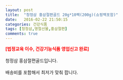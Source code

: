 ```yaml
---
layout: post
title:  "청정삼 홍삼절편골드 20g*10팩(200g)(쇼핑백포함)"
date:   2016-02-22 21:50:15
categories: 건강식품
tags: [청정삼,명절선물,홍삼절편]
comments: true
---
```


<strong><span style="color: rgb(255, 0, 0);">[법정교육 이수, 건강기능식품 영업신고 완료]</span></strong>
<br><br>
청정삼 홍삼절편골드입니다.
<br><br>
배송비를 포함해서 최저가 맞춰 팝니다.
<br>
<br>
<img class="image" src="https://2.bp.blogspot.com/-MQYx7GogE2k/W-nwrPwb1EI/AAAAAAAAAyA/UQBGpMNMmrQbtHG1Qe1gkfyWlIfreZ7QgCLcBGAs/s320/4573564.jpg" alt=""/>
<br>
<br>
<img class="image" src="http://www.nbbang.co.kr/data/webedit/20170919153059_bclqjjpt.jpg" alt=""/>  